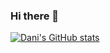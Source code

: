 ### Hi there 👋

[![Dani's GitHub stats](https://github-readme-stats.vercel.app/api?username=danabolic&theme=radical)](https://github.com/anuraghazra/github-readme-stats)
<!--
**danabolic/danabolic** is a ✨ _special_ ✨ repository because its `README.md` (this file) appears on your GitHub profile.

Here are some ideas to get you started:

- 🔭 I’m currently working on ...
- 🌱 I’m currently learning ...
- 👯 I’m looking to collaborate on ...
- 🤔 I’m looking for help with ...
- 💬 Ask me about ...
- 📫 How to reach me: ...
- 😄 Pronouns: ...
- ⚡ Fun fact: ...
-->
